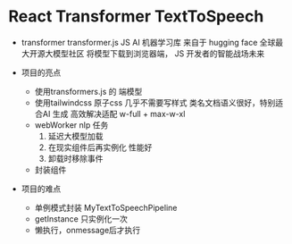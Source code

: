 # React Transformer TextToSpeech


- transformer
    transformer.js JS AI 机器学习库
    来自于 hugging face 全球最大开源大模型社区
    将模型下载到浏览器端， JS 开发者的智能战场未来


- 项目的亮点
    - 使用transformers.js 的 端模型
    - 使用tailwindcss 原子css 几乎不需要写样式
            类名文档语义很好，特别适合AI 生成
            高效解决适配 w-full + max-w-xl
    - webWorker nlp 任务
        1. 延迟大模型加载
        2. 在现实组件后再实例化 性能好
        3. 卸载时移除事件
    - 封装组件
- 项目的难点
    - 单例模式封装 MyTextToSpeechPipeline
    - getInstance 只实例化一次
    - 懒执行，onmessage后才执行

